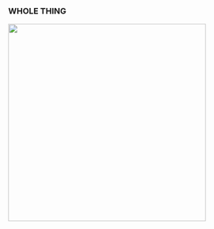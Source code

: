 ### WHOLE THING

<img src= "https://www.dropbox.com/home/Apps/drawio?preview=Untitled+Diagram.jpg" width="400">